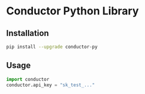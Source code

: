 # Conductor Python Library

## Installation

```sh
pip install --upgrade conductor-py
```

## Usage

```py
import conductor
conductor.api_key = "sk_test_..."
```
